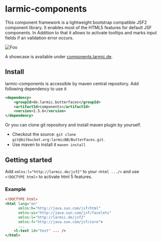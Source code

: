 # larmic-components

This component framework is a lightweight bootstrap compatible JSF2 component library. It enables most of the HTML5 features for default JSF components. 
In Addition to that it allows to activate tooltips and marks input fields if an validation error occurs.

![Foo](https://bytebucket.org/larmicBB/butterfaces/raw/d82deb4e4f30a57caf9274b7a0cdb04c1099aaf3/showcase.png)

A showcase is available under [components.larmic.de](http://components.larmic.de/).

## Install

larmic-components is accessible by maven central repository. Add following dependency to use it

```xml
<dependency>
    <groupId>de.larmic.butterfaces</groupId>
	<artifactId>components</artifactId>
	<version>1.5.6</version>
</dependency>
```

Or you can clone git repository and install maven plugin by yourself.

* Checkout the source: `git clone git@bitbucket.org:larmicBB/ButterFaces.git`.
* Use maven to install it `maven install`

## Getting started

Add `xmlns:l="http://larmic.de/jsf2"` to your `<html .../>` and use `<!DOCTYPE html>` to activate html 5 features.

### Example

```xml
<!DOCTYPE html>
<html lang="en"
      xmlns:h="http://java.sun.com/jsf/html"
      xmlns:ui="http://java.sun.com/jsf/facelets"
      xmlns:l="http://larmic.de/jsf2"
      xmlns:f="http://java.sun.com/jsf/core">
      ...
    <l:text id="test" ... />
</html>
```